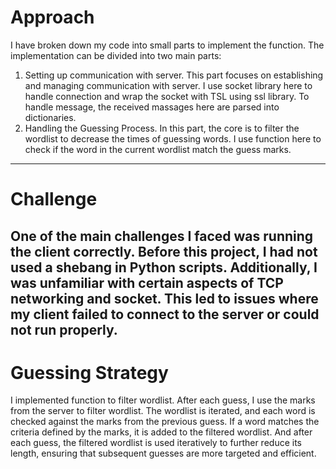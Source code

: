 # Approach
I have broken down my code into small parts to implement the function. The implementation can be divided into two main parts:
1. Setting up communication with server.
    This part focuses on establishing and managing communication with server. 
    I use socket library here to handle connection and wrap the socket with TSL using ssl library. 
    To handle message, the received massages here are parsed into dictionaries. 
2. Handling the Guessing Process.
    In this part, the core is to filter the wordlist to decrease the times of guessing words.
    I use function here to check if the word in the current wordlist match the guess marks.
--------------------------------------------------
# Challenge
One of the main challenges I faced was running the client correctly. Before this project, I had not used a shebang in Python scripts.
Additionally, I was unfamiliar with certain aspects of TCP networking and socket. 
This led to issues where my client failed to connect to the server or could not run properly.
--------------------------------------------------
# Guessing Strategy
I implemented function to filter wordlist. After each guess, I use the marks from the server to filter wordlist. 
The wordlist is iterated, and each word is checked against the marks from the previous guess. If a word matches the criteria defined by the marks, it is added to the filtered wordlist.
And after each guess, the filtered wordlist is used iteratively to further reduce its length, ensuring that subsequent guesses are more targeted and efficient.